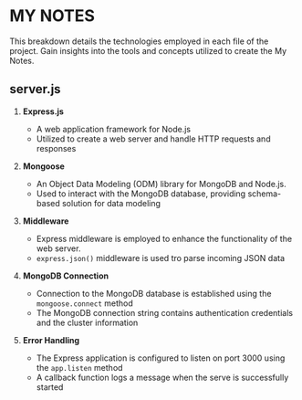 # MY NOTES 

This breakdown details the technologies employed in each file of the project. Gain insights into the tools and concepts utilized to create the My Notes.

## server.js

1. **Express.js** 
    - A web application framework for Node.js
    - Utilized to create a web server and handle HTTP requests and responses 

2. **Mongoose**
    - An Object Data Modeling (ODM) library for MongoDB and Node.js. 
    - Used to interact with the MongoDB database, providing schema-based solution for data modeling 

3. **Middleware**
    - Express middleware is employed to enhance the functionality of the web server. 
    - `express.json()` middleware is used tro parse incoming JSON data 

4. **MongoDB Connection**
    - Connection to the MongoDB database is established using the `mongoose.connect` method 
    - The MongoDB connection string contains authentication credentials and the cluster information 

5. **Error Handling**
    - The Express application is configured to listen on port 3000 using the `app.listen` method 
    - A callback function logs a message when the serve is successfully started 